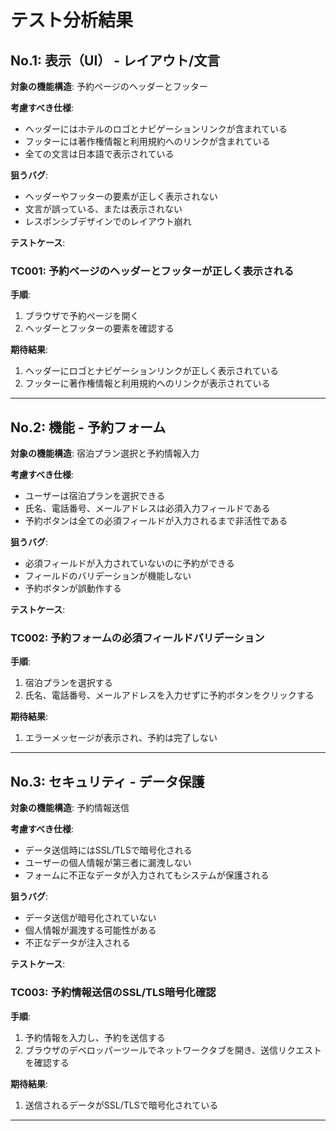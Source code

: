 # テスト分析結果

## No.1: 表示（UI） - レイアウト/文言

**対象の機能構造**: 予約ページのヘッダーとフッター

**考慮すべき仕様**:
- ヘッダーにはホテルのロゴとナビゲーションリンクが含まれている
- フッターには著作権情報と利用規約へのリンクが含まれている
- 全ての文言は日本語で表示されている

**狙うバグ**:
- ヘッダーやフッターの要素が正しく表示されない
- 文言が誤っている、または表示されない
- レスポンシブデザインでのレイアウト崩れ

**テストケース**:

### TC001: 予約ページのヘッダーとフッターが正しく表示される

**手順**:
1. ブラウザで予約ページを開く
2. ヘッダーとフッターの要素を確認する

**期待結果**:
1. ヘッダーにロゴとナビゲーションリンクが正しく表示されている
2. フッターに著作権情報と利用規約へのリンクが表示されている

---

## No.2: 機能 - 予約フォーム

**対象の機能構造**: 宿泊プラン選択と予約情報入力

**考慮すべき仕様**:
- ユーザーは宿泊プランを選択できる
- 氏名、電話番号、メールアドレスは必須入力フィールドである
- 予約ボタンは全ての必須フィールドが入力されるまで非活性である

**狙うバグ**:
- 必須フィールドが入力されていないのに予約ができる
- フィールドのバリデーションが機能しない
- 予約ボタンが誤動作する

**テストケース**:

### TC002: 予約フォームの必須フィールドバリデーション

**手順**:
1. 宿泊プランを選択する
2. 氏名、電話番号、メールアドレスを入力せずに予約ボタンをクリックする

**期待結果**:
1. エラーメッセージが表示され、予約は完了しない

---

## No.3: セキュリティ - データ保護

**対象の機能構造**: 予約情報送信

**考慮すべき仕様**:
- データ送信時にはSSL/TLSで暗号化される
- ユーザーの個人情報が第三者に漏洩しない
- フォームに不正なデータが入力されてもシステムが保護される

**狙うバグ**:
- データ送信が暗号化されていない
- 個人情報が漏洩する可能性がある
- 不正なデータが注入される

**テストケース**:

### TC003: 予約情報送信のSSL/TLS暗号化確認

**手順**:
1. 予約情報を入力し、予約を送信する
2. ブラウザのデベロッパーツールでネットワークタブを開き、送信リクエストを確認する

**期待結果**:
1. 送信されるデータがSSL/TLSで暗号化されている

---


